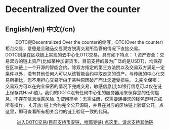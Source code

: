 
# Decentralized Over the counter
## English(/en)   中文(/cn)
&ensp;&ensp;&ensp;&ensp; DOTC是Decentralized Over the counter的缩写，OTC(Over the counter)柜台交易，意思是金融品交易双方脱离交易所监管的情况下直接交易。
&ensp;&ensp;&ensp;&ensp; DOTC则是在区块链上实现的去中心化OTC交易。具有如下特点：
 1,资产安全：交易双方的链上资产(比如某种加密货币，目前支持的最为广泛的是USDT)，均保存在区块链上一个开源的智能合约。除双方指定的第三方法院以及交易双方满足一定条件以外，没有其他任何人可以从该智能合约中取走您的资产。与传统的中心化交易所相比，您不用担心交易所由于某种原因破产而让您遭受损失。
 2,完全保密：交易双方可以在完全保密的情况下完成交易，敏感信息(比如银行信息可以仅在链上保存其Hash值）。我们的DOTC没有任何中心化的服务器用来保存您的任何信息。不存在信息泄露风险.
 3,使用简单：无需注册，仅需要连接您的钱包即可完成所有操作，
 4,开放: 链上合约完全公开源码，并且在对应的区块链上验证公开。点这里，即可查看所有相关合约的链上验证一致的代码。
<p align="center"><a href="/dotc/#/allOrders"  > 进入DOTC交易(目前支持币安链，哈耶克链) 点这里，请求支持其他链 </a></p>
